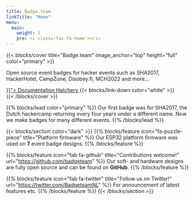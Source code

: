 ```yaml
---
title: Badge.team
linkTitle: "Home"
menu:
  main:
    weight: 1
    pre: <i class='fas fa-home'></i>
---
```


{{< blocks/cover title="Badge.team" image_anchor="top" height="full" color="primary" >}}
<div class="mx-auto">
	<p class="font-weight-bold">Open source event badges for hacker events such as SHA2017, HackerHotel, CampZone, Disobey.fi, MCH2022 and more...</p>
    <a class="btn btn-lg btn-primary mr-3 mb-4" href="{{< relref "/docs" >}}">
		Documentation <i class="fas fa-arrow-alt-circle-right ml-2"></i>
	</a>
	<a class="btn btn-lg btn-secondary mr-3 mb-4" href="https://hatchery.badge.team">
		Hatchery <i class="fa fa-shopping-bag ml-2 "></i>
	</a>
	{{< blocks/link-down color="white" >}}
</div>
{{< /blocks/cover >}}


{{% blocks/lead color="primary" %}}
Our first badge was for SHA2017, the Dutch hackercamp returning every four years under a different name. Now we make badges for many different events.
{{% /blocks/lead %}}

{{< blocks/section color="dark" >}}
{{% blocks/feature icon="fa-puzzle-piece" title="Platform firmware" %}}
Our ESP32 platform firmware was used on **7** event badge designs.
{{% /blocks/feature %}}


{{% blocks/feature icon="fab fa-github" title="Contributions welcome!" url="https://github.com/badgeteam" %}}
Our soft- and hardware designs are fully open source and can be found on **GitHub**.
{{% /blocks/feature %}}


{{% blocks/feature icon="fab fa-twitter" title="Follow us on Twitter!" url="https://twitter.com/BadgeteamNL" %}}
For announcement of latest features etc.
{{% /blocks/feature %}}
{{< /blocks/section >}}

